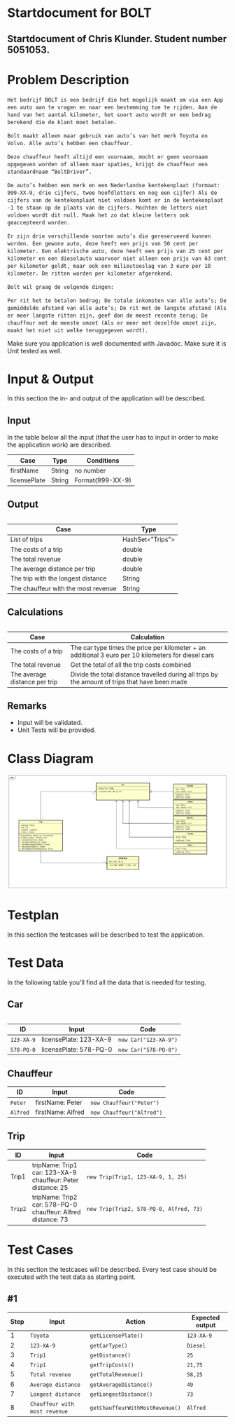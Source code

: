 # Startdocument for BOLT

## Startdocument of Chris Klunder. Student number 5051053.

# Problem Description 
`Het bedrijf BOLT is een bedrijf die het mogelijk maakt om via een App een auto aan te vragen en naar een bestemming toe te rijden. Aan de hand van het aantal kilometer, het soort auto wordt er een bedrag berekend die de klant moet betalen.`

`Bolt maakt alleen maar gebruik van auto’s van het merk Toyota en Volvo. Alle auto’s hebben een chauffeur.`

`Deze chauffeur heeft altijd een voornaam, mocht er geen voornaam opgegeven worden of alleen maar spaties, krijgt de chauffeur een standaardnaam “BoltDriver”.`

`De auto’s hebben een merk en een Nederlandse kentekenplaat (formaat: 999-XX-9, drie cijfers, twee hoofdletters en nog een cijfer) Als de cijfers van de kentekenplaat niet voldoen komt er in de kentekenplaat -1 te staan op de plaats van de cijfers. Mochten de letters niet voldoen wordt dit null. Maak het zo dat kleine letters ook geaccepteerd worden.`

`Er zijn drie verschillende soorten auto’s die gereserveerd kunnen worden. Een gewone auto, deze heeft een prijs van 50 cent per kilometer. Een elektrische auto, deze heeft een prijs van 25 cent per kilometer en een dieselauto waarvoor niet alleen een prijs van 63 cent per kilometer geldt, maar ook een milieutoeslag van 3 euro per 10 kilometer. De ritten worden per kilometer afgerekend.`

`Bolt wil graag de volgende dingen:`

`Per rit het te betalen bedrag;
De totale inkomsten van alle auto’s;
De gemiddelde afstand van alle auto’s;
De rit met de langste afstand (Als er meer langste ritten zijn, geef dan de meest recente terug;
De chauffeur met de meeste omzet (Als er meer met dezelfde omzet zijn, maakt het niet uit welke teruggegeven wordt).`

Make sure you application is well documented with Javadoc. Make sure it is Unit tested as well.

# Input & Output
In this section the in- and output of the application will be described.

## Input
In the table below all the input (that the user has to input in order to make the application work) are described.
<table>
    <thead>
        <tr>
            <th>Case</th>
            <th>Type</th>
            <th>Conditions</th>
        </tr>
    <thead>
    <tbody>
        <tr>
            <td>firstName</td>
            <td>String</td>
            <td>no number</td>
        </tr>
        <tr>
            <td>licensePlate</td>
            <td>String</td>
            <td>Format(999-XX-9)</td>
        </tr>
    </tbody>
<table>

## Output

<table>
    <thead>
        <tr>
            <th>Case</th>
            <th>Type</th>
        </tr>
    <thead>
    <tbody>
        <tr> 
            <td>List of trips</td>
            <td>HashSet<"Trips"></td>
        </tr>
        <tr> 
            <td>The costs of a trip</td>
            <td>double</td>
        </tr>
        <tr> 
            <td>The total revenue</td>
            <td>double</td>
        </tr>
        <tr> 
            <td>The average distance per trip</td>
            <td>double</td>
        </tr>
        <tr> 
            <td>The trip with the longest distance</td>
            <td>String</td>
        </tr>
        <tr> 
            <td>The chauffeur with the most revenue</td>
            <td>String</td>
        </tr>
    </tbody>
<table>

## Calculations

<table>
    <thead>
        <tr>
            <th>Case</th>
            <th>Calculation</th>
        </tr>
    <thead>
    <tbody>
        <tr>
            <td>The costs of a trip</td>
            <td>The car type times the price per kilometer + an additional 3 euro per 10 kilometers for diesel cars</td>
        </tr>
        <tr>
            <td>The total revenue</td>
            <td>Get the total of all the trip costs combined</td>
        </tr>
        <tr>
            <td>The average distance per trip</td>
            <td>Divide the total distance travelled during all trips by the amount of trips that have been made</td>
        </tr>
    </tbody>
<table>

## Remarks
<ul>
    <li>Input will be validated.</li>
    <li>Unit Tests will be provided.</li>
</ul>

# Class Diagram
<img src="images/UML2.png">

# Testplan
In this section the testcases will be described to test the application.

# Test Data

In the following table you'll find all the data that is needed for testing.

## Car

<table>
    <thead>
        <tr>
            <th>ID</th>
            <th>Input</th>
            <th>Code</th>
        </tr>
    <thead>
    <tbody>
        <tr> 
            <td><code>123-XA-9</code></td>
            <td>licensePlate: 123-XA-9</td>
            <td><code>new Car("123-XA-9")</code></td>
        </tr>
        <tr> 
            <td><code>578-PQ-0</code></td>
            <td>licensePlate: 578-PQ-0</td>
            <td><code>new Car("578-PQ-0")</code></td>
        </tr>
    </tbody>
</table>

## Chauffeur

<table>
    <thead>
        <tr>
            <th>ID</th>
            <th>Input</th>
            <th>Code</th>
        </tr>
    <thead>
    <tbody>
        <tr> 
            <td><code>Peter</code></td>
            <td>firstName: Peter</td>
            <td><code>new Chauffeur("Peter")</code></td>
        </tr>
        <tr> 
            <td><code>Alfred</code></td>
            <td>firstName: Alfred</td>
            <td><code>new Chauffeur("Alfred")</code></td>
        </tr>
    </tbody>
</table>

## Trip

<table>
    <thead>
        <tr>
            <th>ID</th>
            <th>Input</th>
            <th>Code</th>
        </tr>
    <thead>
    <tbody>
        <tr> 
            <td>Trip1</td>
            <td>tripName: Trip1<br>
                car: 123-XA-9<br>
                chauffeur: Peter<br>
                distance: 25</td>
            <td><code>new Trip(Trip1, 123-XA-9, 1, 25)</code></td>
        </tr>
        <tr> 
            <td><code>Trip2</code></td>
            <td>tripName: Trip2<br>
                car: 578-PQ-0<br>
                chauffeur: Alfred<br>
                distance: 73</td>
            <td><code>new Trip(Trip2, 578-PQ-0, Alfred, 73)</code></td>
        </tr>
    </tbody>
</table>

# Test Cases
In this section the testcases will be described. Every test case should be executed with the test data as starting point.

## #1 
<table>
    <thead>
        <tr>
            <th>Step</th>
            <th>Input</th>
            <th>Action</th>
            <th>Expected output</th>
        </tr>
    <thead>
    <tbody>
        <tr> 
            <td>1</td>
            <td><code>Toyota</code></td>
            <td><code>getLicensePlate()</code></td>
            <td><code>123-XA-9</code></td>
        </tr>
        <tr> 
            <td>2</td>
            <td><code>123-XA-9</code></td>
            <td><code>getCarType()</code></td>
            <td><code>Diesel</code></td>
        </tr>
        <tr> 
            <td>3</td>
            <td><code>Trip1</code></td>
            <td><code>getDistance()</code></td>
            <td><code>25</code></td>
        </tr>
        <tr> 
            <td>4</td>
            <td><code>Trip1</code></td>
            <td><code>getTripCosts()</code></td>
            <td><code>21,75</code></td>
        </tr>
        <tr> 
            <td>5</td>
            <td><code>Total revenue</code></td>
            <td><code>getTotalRevenue()</code></td>
            <td><code>58,25</code></td>
        </tr>
        <tr> 
            <td>6</td>
            <td><code>Average distance</code></td>
            <td><code>getAverageDistance()</code></td>
            <td><code>49</code></td>
        </tr>
        <tr> 
            <td>7</td>
            <td><code>Longest distance</code></td>
            <td><code>getLongestDistance()</code></td>
            <td><code>73</code></td>
        </tr>
        <tr> 
            <td>8</td>
            <td><code>Chauffeur with most revenue</code></td>
            <td><code>getChauffeurWithMostRevenue()</code></td>
            <td><code>Alfred</code></td>
        </tr>
    </tbody>
<table>

